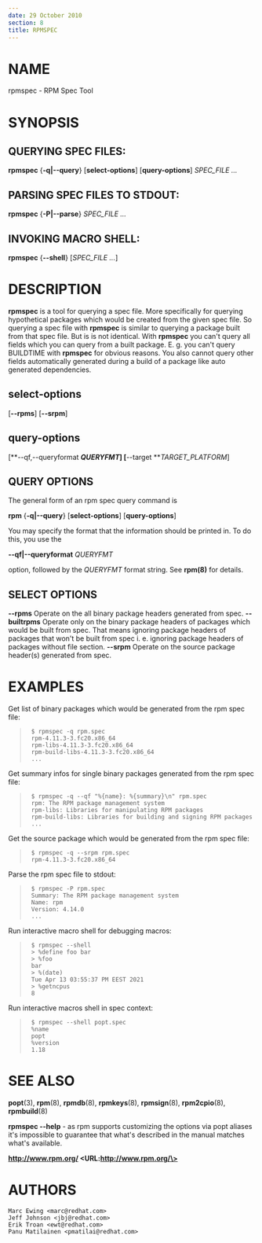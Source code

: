 ```yaml
---
date: 29 October 2010
section: 8
title: RPMSPEC
---
```


NAME
====

rpmspec - RPM Spec Tool

SYNOPSIS
========

QUERYING SPEC FILES:
--------------------

**rpmspec** {**-q\|\--query**} \[**select-options**\]
\[**query-options**\] *SPEC\_FILE \...*

PARSING SPEC FILES TO STDOUT:
-----------------------------

**rpmspec** {**-P\|\--parse**} *SPEC\_FILE \...*

INVOKING MACRO SHELL:
---------------------

**rpmspec** {**--shell**} \[*SPEC_FILE \...*\]

DESCRIPTION
===========

**rpmspec** is a tool for querying a spec file. More specifically for
querying hypothetical packages which would be created from the given
spec file. So querying a spec file with **rpmspec** is similar to
querying a package built from that spec file. But is is not identical.
With **rpmspec** you can\'t query all fields which you can query from a
built package. E. g. you can\'t query BUILDTIME with **rpmspec** for
obvious reasons. You also cannot query other fields automatically
generated during a build of a package like auto generated dependencies.

select-options
--------------

\[**\--rpms**\] \[**\--srpm**\]

query-options
-------------

\[**\--qf,\--queryformat ***QUERYFMT*\] \[**\--target
***TARGET\_PLATFORM*\]

QUERY OPTIONS
-------------

The general form of an rpm spec query command is

**rpm** {**-q\|\--query**} \[**select-options**\] \[**query-options**\]

You may specify the format that the information should be printed in. To
do this, you use the

**\--qf\|\--queryformat** *QUERYFMT*

option, followed by the *QUERYFMT* format string. See **rpm(8)** for
details.

SELECT OPTIONS
--------------

**\--rpms** Operate on the all binary package headers generated from
spec. **\--builtrpms** Operate only on the binary package headers of
packages which would be built from spec. That means ignoring package
headers of packages that won\'t be built from spec i. e. ignoring
package headers of packages without file section. **\--srpm** Operate on
the source package header(s) generated from spec.

EXAMPLES
========

Get list of binary packages which would be generated from the rpm spec
file:

>      $ rpmspec -q rpm.spec
>      rpm-4.11.3-3.fc20.x86_64
>      rpm-libs-4.11.3-3.fc20.x86_64
>      rpm-build-libs-4.11.3-3.fc20.x86_64
>      ...
>

Get summary infos for single binary packages generated from the rpm spec file:

>
>      $ rpmspec -q --qf "%{name}: %{summary}\n" rpm.spec
>      rpm: The RPM package management system
>      rpm-libs: Libraries for manipulating RPM packages
>      rpm-build-libs: Libraries for building and signing RPM packages
>      ...
>

Get the source package which would be generated from the rpm spec file:

>
>      $ rpmspec -q --srpm rpm.spec
>      rpm-4.11.3-3.fc20.x86_64
>

Parse the rpm spec file to stdout:

>      $ rpmspec -P rpm.spec
>      Summary: The RPM package management system
>      Name: rpm
>      Version: 4.14.0
>      ...

Run interactive macro shell for debugging macros:

>      $ rpmspec --shell
>      > %define foo bar
>      > %foo
>      bar
>      > %(date)
>      Tue Apr 13 03:55:37 PM EEST 2021
>      > %getncpus
>      8

Run interactive macros shell in spec context:

>      $ rpmspec --shell popt.spec
>      %name
>      popt
>      %version
>      1.18

SEE ALSO
========

**popt**(3), **rpm**(8), **rpmdb**(8), **rpmkeys**(8), **rpmsign**(8),
**rpm2cpio**(8), **rpmbuild**(8)

**rpmspec \--help** - as rpm supports customizing the options via popt
aliases it\'s impossible to guarantee that what\'s described in the
manual matches what\'s available.

**http://www.rpm.org/ \<URL:http://www.rpm.org/\>**

AUTHORS
=======

    Marc Ewing <marc@redhat.com>
    Jeff Johnson <jbj@redhat.com>
    Erik Troan <ewt@redhat.com>
    Panu Matilainen <pmatilai@redhat.com>

